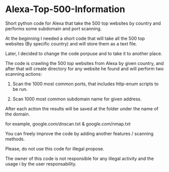 # Alexa-Top-500-Information
Short python code for Alexa that take the 500 top websites by country and performs some subdomain and port scanning.

At the beginning I needed a short code that will take all the 500 top websites (By specific country) and will store them as a text file.

Later, I decided to change the code porpuse and to take it to another place.

The code is crawling the 500 top websites from Alexa by given country, and after that will create directory for any website he found and will perform two scanning actions:

1. Scan the 1000 most common ports, that includes http-enum scripts to be run.

2. Scan 1000 most common subdomain name for given address.


After each action the results will be saved at the folder under the name of the domain.

for example, google.com/dnscan.txt & google.com/nmap.txt



You can freely improve the code by adding another features / scanning methods.

Please, do not use this code for illegal propose.

The owner of this code is not responsible for any illegal activity and the usage i by the user responsability.
